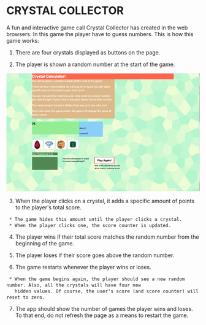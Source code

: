 # CRYSTAL COLLECTOR #

A fun and interactive game call Crystal Collector has created in the web browsers.   In this game the player 
have to guess numbers. This is how this game works:


   1. There are four crystals displayed as buttons on the page.

   2. The player is shown a random number at the start of the game.
   
   ![](assets/images/crystal1.png)

   3. When the player clicks on a crystal, it adds a specific amount of points to the player's total score. 

     * The game hides this amount until the player clicks a crystal.
     * When the player clicks one, the score counter is updated.

   4. The player wins if their total score matches the random number from the beginning of the game.

   5. The player loses if their score goes above the random number.

   6. The game restarts whenever the player wins or loses.

     * When the game begins again, the player should see a new random number. Also, all the crystals will have four new 
       hidden values. Of course, the user's score (and score counter) will reset to zero.

   7. The app should show the number of games the player wins and loses. To that end, do not refresh the page as a means to 
      restart the game.
